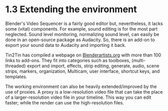 # 1.3 Extending the environment

Blender's Video Sequencer is a fairly good editor but, nevertheless, it lacks some \(vital\) components. For example, sound editing is for the most part neglected. Sound level monitoring, normalizing sound level, can easily be done in an open-source package as Audacity. So, there is an add-on to export your sound data to Audacity and importing it back.

Tin2Tin has compiled a webpage on [Blenderartists.org](https://blenderartists.org/t/video-sequence-editor-news-add-ons/1188770) with more than 100 links to add-ons. They fit into categories such as toolboxes, \(multi-threaded\) export and import, effects, strip editing, generate, audio, scene strips, markers, organization, Multicam, user interface, shortcut keys, and templates.

The working environment can also be heavily extended/improved by the use of proxies. A proxy is a low-resolution video file that can take the place of a larger-resolution video file in your timeline. This way you can edit faster; while the render can use the high-resolution files.

